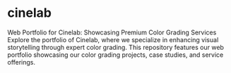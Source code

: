 # cinelab
Web Portfolio for Cinelab: Showcasing Premium Color Grading Services  Explore the portfolio of Cinelab, where we specialize in enhancing visual storytelling through expert color grading. This repository features our web portfolio showcasing our color grading projects, case studies, and service offerings.
